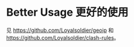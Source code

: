 # Better Usage 更好的使用

见 <https://github.com/Loyalsoldier/geoip> 和 <https://github.com/Loyalsoldier/clash-rules>。
